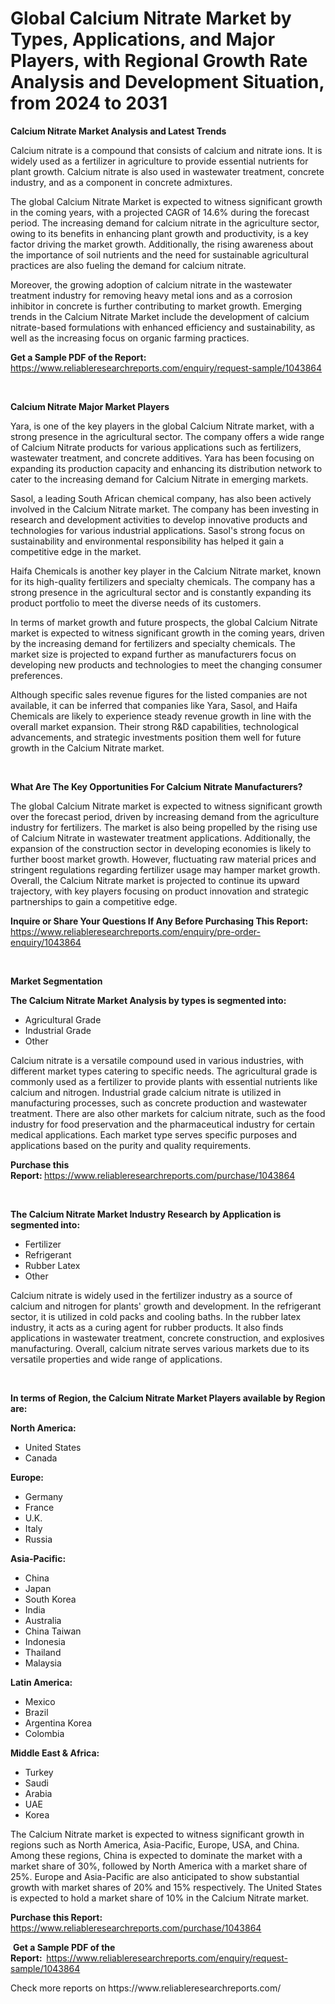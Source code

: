 <p><h1>Global Calcium Nitrate Market by Types, Applications, and Major Players, with Regional Growth Rate Analysis and Development Situation, from 2024 to 2031</h1></p><p><strong>Calcium Nitrate Market Analysis and Latest Trends</strong></p>
<p><p>Calcium nitrate is a compound that consists of calcium and nitrate ions. It is widely used as a fertilizer in agriculture to provide essential nutrients for plant growth. Calcium nitrate is also used in wastewater treatment, concrete industry, and as a component in concrete admixtures.</p><p>The global Calcium Nitrate Market is expected to witness significant growth in the coming years, with a projected CAGR of 14.6% during the forecast period. The increasing demand for calcium nitrate in the agriculture sector, owing to its benefits in enhancing plant growth and productivity, is a key factor driving the market growth. Additionally, the rising awareness about the importance of soil nutrients and the need for sustainable agricultural practices are also fueling the demand for calcium nitrate.</p><p>Moreover, the growing adoption of calcium nitrate in the wastewater treatment industry for removing heavy metal ions and as a corrosion inhibitor in concrete is further contributing to market growth. Emerging trends in the Calcium Nitrate Market include the development of calcium nitrate-based formulations with enhanced efficiency and sustainability, as well as the increasing focus on organic farming practices.</p></p>
<p><strong>Get a Sample PDF of the Report:&nbsp;</strong> <a href="https://www.reliableresearchreports.com/enquiry/request-sample/1043864">https://www.reliableresearchreports.com/enquiry/request-sample/1043864</a></p>
<p>&nbsp;</p>
<p><strong>Calcium Nitrate Major Market Players</strong></p>
<p><p>Yara, is one of the key players in the global Calcium Nitrate market, with a strong presence in the agricultural sector. The company offers a wide range of Calcium Nitrate products for various applications such as fertilizers, wastewater treatment, and concrete additives. Yara has been focusing on expanding its production capacity and enhancing its distribution network to cater to the increasing demand for Calcium Nitrate in emerging markets.</p><p>Sasol, a leading South African chemical company, has also been actively involved in the Calcium Nitrate market. The company has been investing in research and development activities to develop innovative products and technologies for various industrial applications. Sasol's strong focus on sustainability and environmental responsibility has helped it gain a competitive edge in the market.</p><p>Haifa Chemicals is another key player in the Calcium Nitrate market, known for its high-quality fertilizers and specialty chemicals. The company has a strong presence in the agricultural sector and is constantly expanding its product portfolio to meet the diverse needs of its customers.</p><p>In terms of market growth and future prospects, the global Calcium Nitrate market is expected to witness significant growth in the coming years, driven by the increasing demand for fertilizers and specialty chemicals. The market size is projected to expand further as manufacturers focus on developing new products and technologies to meet the changing consumer preferences.</p><p>Although specific sales revenue figures for the listed companies are not available, it can be inferred that companies like Yara, Sasol, and Haifa Chemicals are likely to experience steady revenue growth in line with the overall market expansion. Their strong R&D capabilities, technological advancements, and strategic investments position them well for future growth in the Calcium Nitrate market.</p></p>
<p>&nbsp;</p>
<p><strong>What Are The Key Opportunities For Calcium Nitrate Manufacturers?</strong></p>
<p><p>The global Calcium Nitrate market is expected to witness significant growth over the forecast period, driven by increasing demand from the agriculture industry for fertilizers. The market is also being propelled by the rising use of Calcium Nitrate in wastewater treatment applications. Additionally, the expansion of the construction sector in developing economies is likely to further boost market growth. However, fluctuating raw material prices and stringent regulations regarding fertilizer usage may hamper market growth. Overall, the Calcium Nitrate market is projected to continue its upward trajectory, with key players focusing on product innovation and strategic partnerships to gain a competitive edge.</p></p>
<p><strong>Inquire or Share Your Questions If Any Before Purchasing This Report:</strong> <a href="https://www.reliableresearchreports.com/enquiry/pre-order-enquiry/1043864">https://www.reliableresearchreports.com/enquiry/pre-order-enquiry/1043864</a></p>
<p>&nbsp;</p>
<p><strong>Market Segmentation</strong></p>
<p><strong>The Calcium Nitrate Market Analysis by types is segmented into:</strong></p>
<p><ul><li>Agricultural Grade</li><li>Industrial Grade</li><li>Other</li></ul></p>
<p><p>Calcium nitrate is a versatile compound used in various industries, with different market types catering to specific needs. The agricultural grade is commonly used as a fertilizer to provide plants with essential nutrients like calcium and nitrogen. Industrial grade calcium nitrate is utilized in manufacturing processes, such as concrete production and wastewater treatment. There are also other markets for calcium nitrate, such as the food industry for food preservation and the pharmaceutical industry for certain medical applications. Each market type serves specific purposes and applications based on the purity and quality requirements.</p></p>
<p><strong>Purchase this Report:&nbsp;</strong><a href="https://www.reliableresearchreports.com/purchase/1043864">https://www.reliableresearchreports.com/purchase/1043864</a></p>
<p>&nbsp;</p>
<p><strong>The Calcium Nitrate Market Industry Research by Application is segmented into:</strong></p>
<p><ul><li>Fertilizer</li><li>Refrigerant</li><li>Rubber Latex</li><li>Other</li></ul></p>
<p><p>Calcium nitrate is widely used in the fertilizer industry as a source of calcium and nitrogen for plants' growth and development. In the refrigerant sector, it is utilized in cold packs and cooling baths. In the rubber latex industry, it acts as a curing agent for rubber products. It also finds applications in wastewater treatment, concrete construction, and explosives manufacturing. Overall, calcium nitrate serves various markets due to its versatile properties and wide range of applications.</p></p>
<p>&nbsp;</p>
<p><strong>In terms of Region, the Calcium Nitrate Market Players available by Region are:</strong></p>
<p>
    <p> <strong> North America: </strong>
        <ul>
            <li>United States</li>
            <li>Canada</li>
        </ul>
        </p> 
    <p> <strong> Europe: </strong>
        <ul>
            <li>Germany</li>
            <li>France</li>
            <li>U.K.</li>
            <li>Italy</li>
            <li>Russia</li>
        </ul>
        </p> 
    <p> <strong> Asia-Pacific: </strong>
        <ul>
            <li>China</li>
            <li>Japan</li>
            <li>South Korea</li>
            <li>India</li>
            <li>Australia</li>
            <li>China Taiwan</li>
            <li>Indonesia</li>
            <li>Thailand</li>
            <li>Malaysia</li>
        </ul>
        </p> 
    <p> <strong> Latin America: </strong>
        <ul>
            <li>Mexico</li>
            <li>Brazil</li>
            <li>Argentina Korea</li>
            <li>Colombia</li>
        </ul>
        </p> 
    <p> <strong> Middle East & Africa: </strong>
        <ul>
            <li>Turkey</li>
            <li>Saudi</li>
            <li>Arabia</li>
            <li>UAE</li>
            <li>Korea</li>
        </ul>
    </p>
    </p>
<p><p>The Calcium Nitrate market is expected to witness significant growth in regions such as North America, Asia-Pacific, Europe, USA, and China. Among these regions, China is expected to dominate the market with a market share of 30%, followed by North America with a market share of 25%. Europe and Asia-Pacific are also anticipated to show substantial growth with market shares of 20% and 15% respectively. The United States is expected to hold a market share of 10% in the Calcium Nitrate market.</p></p>
<p><strong>Purchase this Report: </strong><a href="https://www.reliableresearchreports.com/purchase/1043864">https://www.reliableresearchreports.com/purchase/1043864</a></p>
<p>&nbsp;<strong>Get a Sample PDF of the Report:&nbsp;&nbsp;</strong><a href="https://www.reliableresearchreports.com/enquiry/request-sample/1043864">https://www.reliableresearchreports.com/enquiry/request-sample/1043864</a></p>
<p><strong></strong></p>
<p>Check more reports on https://www.reliableresearchreports.com/</p>